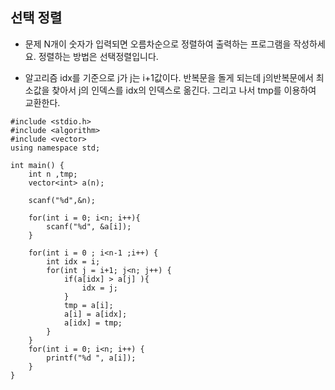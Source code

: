 ## 선택 정렬

* 문제 
N개이 숫자가 입력되면 오름차순으로 정렬하여 출력하는 프로그램을 작성하세요.
정렬하는 방법은 선택정렬입니다.

* 알고리즘
idx를 기준으로 j가 j는 i+1값이다. 반복문을 돌게 되는데 j의반복문에서 최소값을 찾아서 j의 인덱스를 idx의 인덱스로 옮긴다. 
그리고 나서 tmp를 이용하여 교환한다. 


```
#include <stdio.h>
#include <algorithm>
#include <vector>
using namespace std;

int main() { 
    int n ,tmp;
    vector<int> a(n);

    scanf("%d",&n);

    for(int i = 0; i<n; i++){ 
        scanf("%d", &a[i]);
    }

    for(int i = 0 ; i<n-1 ;i++) {
        int idx = i;
        for(int j = i+1; j<n; j++) { 
            if(a[idx] > a[j] ){
                idx = j;
            }
            tmp = a[i];
            a[i] = a[idx];
            a[idx] = tmp;
        }
    }
    for(int i = 0; i<n; i++) {
        printf("%d ", a[i]);
    }
}


```